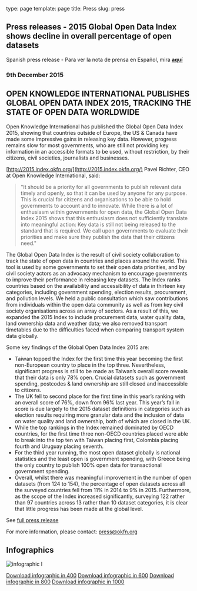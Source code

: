 type: page
template: page
title: Press
slug: press

## Press releases - 2015 Global Open Data Index shows decline in overall percentage of open datasets
Spanish press release - Para ver la nota de prensa en Español, mira **[aquí](https://docs.google.com/document/d/17xhcqZ7fmk48Yb_osuuSZ_gyJXS8HVpzfsynUEVLus4/edit)**
### 9th December 2015

## OPEN KNOWLEDGE INTERNATIONAL PUBLISHES GLOBAL OPEN DATA INDEX 2015, TRACKING THE STATE OF OPEN DATA WORLDWIDE

Open Knowledge International has published the Global Open Data Index 2015, showing that countries outside of Europe, the US & Canada have made some impressive gains in releasing key data. However, progress remains slow for most governments, who are still not providing key information in an accessible formats to be used, without restriction, by their citizens, civil societies, journalists and businesses. 

[http://2015.index.okfn.org/](http://2015.index.okfn.org/)
Pavel Richter, CEO at Open Knowledge International, said: 
> "It should be a priority for all governments to publish relevant data timely and openly, so that it can be used by anyone for any purpose. This is crucial for citizens and organisations to be able to hold governments to account and to innovate. While there is a lot of enthusiasm within governments for open data, the Global Open Data Index 2015 shows that this enthusiasm does not sufficiently translate into meaningful action: Key data is still not being released to the standard that is required. We call upon governments to evaluate their priorities and make sure they publish the data that their citizens need."

The Global Open Data Index is the result of civil society collaboration to track  the state of open data in countries and places around the world. This tool is used by some governments to set their open data priorities, and by civil society actors as an advocacy mechanism to encourage governments to improve their performance in releasing key datasets. 
The Index ranks countries based on the availability and accessibility of data in thirteen key categories, including government spending, election results, procurement, and pollution levels. We held a  public consultation which saw contributions from individuals within the open data community as well as from key civil society organisations across an array of sectors. As a result of this, we expanded the 2015 Index to include procurement data, water quality data, land ownership data and weather data; we also removed transport timetables due to the difficulties faced when comparing transport system data  globally. 

Some key findings of the Global Open Data Index 2015  are: 

* Taiwan topped the Index for the first time this year becoming the first non-European country to place in the top three. Nevertheless, significant progress is still to be made as Taiwan’s overall score reveals that their data is only 78% open. Crucial datasets such as government spending, postcodes & land ownership are still closed and inaccessible to citizens.
* The UK fell to second place for the first time in this year’s ranking with an overall score of 76%, down from 96% last year. This year’s fall in score is due largely to the 2015 dataset definitions in categories such as election results requiring more granular data and the inclusion of data on water quality and land ownership, both of which are closed in the UK. 
* While the top rankings in the Index remained dominated by OECD countries, for the first time three non-OECD countries placed were able to break into the top ten with Taiwan placing first, Colombia placing fourth and Uruguay placing seventh. 
* For the third year running, the most open dataset globally is national statistics and the least open is government spending, with Greece being the only country to publish 100% open data for transactional government spending. 
* Overall, whilst there was meaningful improvement in the number of open datasets (from 124 to 154), the percentage of open datasets across all the surveyed countries fell from 11% in 2014 to 9% in 2015. Furthermore, as the scope of the Index increased significantly, surveying 122 rather than 97 countries  across 13 rather than 10 dataset categories, it is clear that little progress has been made at the global level.

See [full press release](https://docs.google.com/document/d/179W9FYB7ZbU3nNB-kopVuNYtU2x4Ie-zQGlJfDfOKM8/edit#)

For more information, please contact: <a href="mailto:index@okfn.org">press@okfn.org</a>

## Infographics

![infographic I](src=“/static/images/press/2015/odi-600.png”)

[Download infographic in 400](src=“/static/images/press/2015/odi-400.png”)
[Download infographic in 600](src=“/static/images/press/2015/odi-600.png”)
[Download infographic in 800](src=“/static/images/press/2015/odi-800.png”)
[Download infographic in 1000](src=“/static/images/press/2015/odi-1000.png”)

